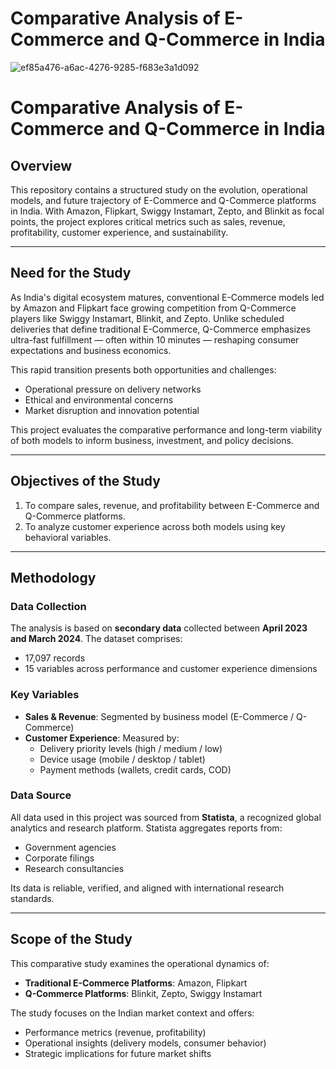 # Comparative Analysis of E-Commerce and Q-Commerce in India

![ef85a476-a6ac-4276-9285-f683e3a1d092](https://github.com/user-attachments/assets/57815e73-4f0e-43e3-8355-3c74f38684e9)

# Comparative Analysis of E-Commerce and Q-Commerce in India

## Overview

This repository contains a structured study on the evolution, operational models, and future trajectory of E-Commerce and Q-Commerce platforms in India. With Amazon, Flipkart, Swiggy Instamart, Zepto, and Blinkit as focal points, the project explores critical metrics such as sales, revenue, profitability, customer experience, and sustainability.

---

## Need for the Study

As India's digital ecosystem matures, conventional E-Commerce models led by Amazon and Flipkart face growing competition from Q-Commerce players like Swiggy Instamart, Blinkit, and Zepto. Unlike scheduled deliveries that define traditional E-Commerce, Q-Commerce emphasizes ultra-fast fulfillment — often within 10 minutes — reshaping consumer expectations and business economics.

This rapid transition presents both opportunities and challenges:

- Operational pressure on delivery networks
- Ethical and environmental concerns
- Market disruption and innovation potential

This project evaluates the comparative performance and long-term viability of both models to inform business, investment, and policy decisions.

---

## Objectives of the Study

1. To compare sales, revenue, and profitability between E-Commerce and Q-Commerce platforms.
2. To analyze customer experience across both models using key behavioral variables.

---

## Methodology

### Data Collection

The analysis is based on **secondary data** collected between **April 2023 and March 2024**. The dataset comprises:
- 17,097 records
- 15 variables across performance and customer experience dimensions

### Key Variables

- **Sales & Revenue**: Segmented by business model (E-Commerce / Q-Commerce)
- **Customer Experience**: Measured by:
  - Delivery priority levels (high / medium / low)
  - Device usage (mobile / desktop / tablet)
  - Payment methods (wallets, credit cards, COD)

### Data Source

All data used in this project was sourced from **Statista**, a recognized global analytics and research platform. Statista aggregates reports from:
- Government agencies
- Corporate filings
- Research consultancies

Its data is reliable, verified, and aligned with international research standards.

---

## Scope of the Study

This comparative study examines the operational dynamics of:
- **Traditional E-Commerce Platforms**: Amazon, Flipkart
- **Q-Commerce Platforms**: Blinkit, Zepto, Swiggy Instamart

The study focuses on the Indian market context and offers:
- Performance metrics (revenue, profitability)
- Operational insights (delivery models, consumer behavior)
- Strategic implications for future market shifts





